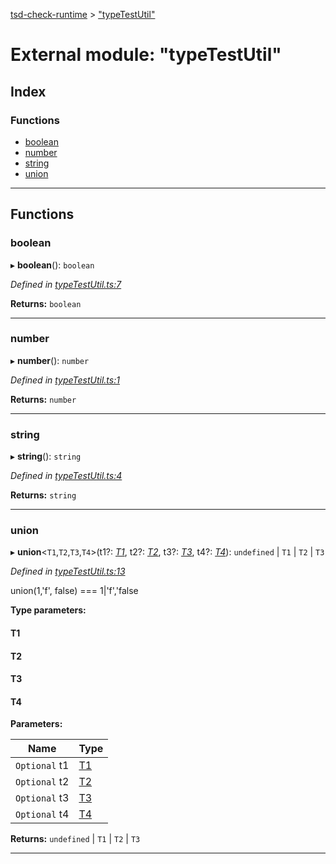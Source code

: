 [tsd-check-runtime](../README.md) > ["typeTestUtil"](../modules/_typetestutil_.md)

# External module: "typeTestUtil"

## Index

### Functions

* [boolean](_typetestutil_.md#boolean)
* [number](_typetestutil_.md#number)
* [string](_typetestutil_.md#string)
* [union](_typetestutil_.md#union)

---

## Functions

<a id="boolean"></a>

###  boolean

▸ **boolean**(): `boolean`

*Defined in [typeTestUtil.ts:7](https://github.com/cancerberoSgx/tsd-check-runtime/blob/1e47935/src/typeTestUtil.ts#L7)*

**Returns:** `boolean`

___
<a id="number"></a>

###  number

▸ **number**(): `number`

*Defined in [typeTestUtil.ts:1](https://github.com/cancerberoSgx/tsd-check-runtime/blob/1e47935/src/typeTestUtil.ts#L1)*

**Returns:** `number`

___
<a id="string"></a>

###  string

▸ **string**(): `string`

*Defined in [typeTestUtil.ts:4](https://github.com/cancerberoSgx/tsd-check-runtime/blob/1e47935/src/typeTestUtil.ts#L4)*

**Returns:** `string`

___
<a id="union"></a>

###  union

▸ **union**<`T1`,`T2`,`T3`,`T4`>(t1?: *[T1]()*, t2?: *[T2]()*, t3?: *[T3]()*, t4?: *[T4]()*): `undefined` \| `T1` \| `T2` \| `T3`

*Defined in [typeTestUtil.ts:13](https://github.com/cancerberoSgx/tsd-check-runtime/blob/1e47935/src/typeTestUtil.ts#L13)*

union(1,'f', false) === 1\|'f','false

**Type parameters:**

#### T1 
#### T2 
#### T3 
#### T4 
**Parameters:**

| Name | Type |
| ------ | ------ |
| `Optional` t1 | [T1]() |
| `Optional` t2 | [T2]() |
| `Optional` t3 | [T3]() |
| `Optional` t4 | [T4]() |

**Returns:** `undefined` \| `T1` \| `T2` \| `T3`

___

